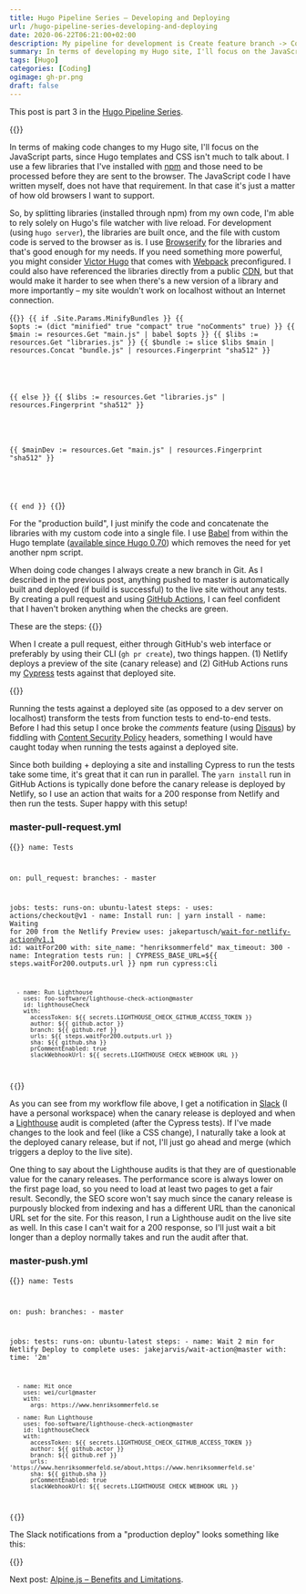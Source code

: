 ```yaml
---
title: Hugo Pipeline Series – Developing and Deploying
url: /hugo-pipeline-series-developing-and-deploying
date: 2020-06-22T06:21:00+02:00
description: My pipeline for development is Create feature branch -> Code feature -> Create PR -> Tests are green -> Merge to master -> Deploy to live site.
summary: In terms of developing my Hugo site, I'll focus on the JavaScript parts, since Hugo templates and CSS isn't much to talk about. I use a few libraries that I've installed with npm and those need to be processed before they are sent to the browser. The JavaScript code I have written myself, does not have that requirement. In that case it's just a matter of how old browsers I want to support. 
tags: [Hugo]
categories: [Coding]
ogimage: gh-pr.png
draft: false  
---
```


This post is part 3 in the [Hugo Pipeline Series](/hugo-pipeline-series-intro/).

{{<post-image image="gh-pr.png" lightbox="true" alt="Pull request workflow using GitHub's CLI" />}}

In terms of making code changes to my Hugo site, I'll focus on the JavaScript parts, since Hugo templates and CSS isn't much to talk about. I use a few libraries that I've installed with [npm][3] and those need to be processed before they are sent to the browser. The JavaScript code I have written myself, does not have that requirement. In that case it's just a matter of how old browsers I want to support. 

So, by splitting libraries (installed through npm) from my own code, I'm able to rely solely on Hugo's file watcher with live reload. For development (using `hugo server`), the libraries are built once, and the file with custom code is served to the browser as is. I use [Browserify](http://browserify.org/) for the libraries and that's good enough for my needs. If you need something more powerful, you might consider [Victor Hugo](https://github.com/netlify-templates/victor-hugo) that comes with [Webpack](https://webpack.js.org/) preconfigured. I could also have referenced the libraries directly from a public [CDN](https://en.wikipedia.org/wiki/Content_delivery_network), but that would make it harder to see when there's a new version of a library and more importantly – my site wouldn't work on localhost without an Internet connection.

{{<code go-html-template>}}
{{ if .Site.Params.MinifyBundles }}
  {{ $opts := (dict "minified" true "compact" true "noComments" true) }}
  {{ $main := resources.Get "main.js" | babel $opts }}
  {{ $libs := resources.Get "libraries.js" }}
  {{ $bundle := slice $libs $main | resources.Concat "bundle.js" | resources.Fingerprint "sha512" }}
  <script src="{{ $bundle.RelPermalink }}" integrity="{{ $bundle.Data.Integrity }}"></script>
{{ else }}
  {{ $libs := resources.Get "libraries.js" | resources.Fingerprint "sha512" }}
  <script src="{{ $libs.RelPermalink }}" integrity="{{ $libs.Data.Integrity }}"></script>
  {{ $mainDev := resources.Get "main.js" | resources.Fingerprint "sha512" }}
  <script src="{{ $mainDev.RelPermalink }}" integrity="{{ $mainDev.Data.Integrity }}"></script>
{{ end }}
{{</code>}}

For the "production build", I just minify the code and concatenate the libraries with my custom code into a single file. I use [Babel](https://babeljs.io/) from within the Hugo template ([available since Hugo 0.70][4]) which removes the need for yet another npm script.

When doing code changes I always create a new branch in Git. As I described in the previous post, anything pushed to master is automatically built and deployed (if build is successful) to the live site without any tests. By creating a pull request and using [GitHub Actions][1], I can feel confident that I haven't broken anything when the checks are green. 

These are the steps:
{{<post-svg image="dev-deploy-pipeline-drawing.svg" width="500" use-theme="true" />}}

When I create a pull request, either through GitHub's web interface or preferably by using their CLI (`gh pr create`), two things happen. (1) Netlify deploys a preview of the site (canary release) and (2) GitHub Actions runs my [Cypress](https://cypress.io/) tests against that deployed site.

{{<post-image image="gha-green.png" alt="All checked passed in GitHub pull request" />}}

Running the tests against a deployed site (as opposed to a dev server on localhost) transform the tests from function tests to end-to-end tests. Before I had this setup I once broke the _comments_ feature (using [Disqus](https://disqus.com/)) by fiddling with [Content Security Policy][2] headers, something I would have caught today when running the tests against a deployed site.

Since both building + deploying a site and installing Cypress to run the tests take some time, it's great that it can run in parallel. The `yarn install` run in GitHub Actions is typically done before the canary release is deployed by Netlify, so I use an action that waits for a 200 response from Netlify and then run the tests. Super happy with this setup!

### master-pull-request.yml
{{<code yml>}}
name: Tests

on:
  pull_request:
    branches:
      - master

jobs:
  tests:
    runs-on: ubuntu-latest
    steps:
      - uses: actions/checkout@v1
      - name: Install
        run: |
          yarn install
      - name: Waiting for 200 from the Netlify Preview
        uses: jakepartusch/wait-for-netlify-action@v1.1
        id: waitFor200
        with:
          site_name: "henriksommerfeld"
          max_timeout: 300
      - name: Integration tests
        run: |
          CYPRESS_BASE_URL=${{ steps.waitFor200.outputs.url }} npm run cypress:cli     
      
      - name: Run Lighthouse
        uses: foo-software/lighthouse-check-action@master
        id: lighthouseCheck
        with:
          accessToken: ${{ secrets.LIGHTHOUSE_CHECK_GITHUB_ACCESS_TOKEN }}
          author: ${{ github.actor }}          
          branch: ${{ github.ref }}
          urls: ${{ steps.waitFor200.outputs.url }}
          sha: ${{ github.sha }}
          prCommentEnabled: true
          slackWebhookUrl: ${{ secrets.LIGHTHOUSE_CHECK_WEBHOOK_URL }}
{{</code>}}

As you can see from my workflow file above, I get a notification in [Slack][5] (I have a personal workspace) when the canary release is deployed and when a [Lighthouse](https://developers.google.com/web/tools/lighthouse) audit is completed (after the Cypress tests). If I've made changes to the look and feel (like a CSS change), I naturally take a look at the deployed canary release, but if not, I'll just go ahead and merge (which triggers a deploy to the live site).

One thing to say about the Lighthouse audits is that they are of questionable value for the canary releases. The performance score is always lower on the first page load, so you need to load at least two pages to get a fair result. Secondly, the SEO score won't say much since the canary release is purpously blocked from indexing and has a different URL than the canonical URL set for the site. For this reason, I run a Lighthouse audit on the live site as well. In this case I can't wait for a 200 response, so I'll just wait a bit longer than a deploy normally takes and run the audit after that.

### master-push.yml
{{<code yml>}}
name: Tests

on:
  push:
    branches:
      - master

jobs:
  tests:
    runs-on: ubuntu-latest
    steps:
      - name: Wait 2 min for Netlify Deploy to complete
        uses: jakejarvis/wait-action@master
        with:
          time: '2m'

      - name: Hit once
        uses: wei/curl@master
        with:
          args: https://www.henriksommerfeld.se

      - name: Run Lighthouse
        uses: foo-software/lighthouse-check-action@master
        id: lighthouseCheck
        with:
          accessToken: ${{ secrets.LIGHTHOUSE_CHECK_GITHUB_ACCESS_TOKEN }}
          author: ${{ github.actor }}          
          branch: ${{ github.ref }}
          urls: 'https://www.henriksommerfeld.se/about,https://www.henriksommerfeld.se'
          sha: ${{ github.sha }}
          prCommentEnabled: true
          slackWebhookUrl: ${{ secrets.LIGHTHOUSE_CHECK_WEBHOOK_URL }}

{{</code>}}

The Slack notifications from a "production deploy" looks something like this:

{{<post-image image="slack-notifications.png" lightbox="true" alt="Deploy notification in Slack" />}}

Next post: [Alpine.js – Benefits and Limitations](/alpinejs-benefits-and-limitations).

[1]: https://github.com/features/actions
[2]: https://developer.mozilla.org/en-US/docs/Web/HTTP/CSP
[3]: https://www.npmjs.com/
[4]: https://gohugo.io/hugo-pipes/babel/
[5]: https://slack.com
